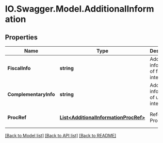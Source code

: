 # IO.Swagger.Model.AdditionalInformation
## Properties

Name | Type | Description | Notes
------------ | ------------- | ------------- | -------------
**FiscalInfo** | **string** | Additional information of fiscal interest | [optional] [default to null]
**ComplementaryInfo** | **string** | Additional information of user interest | [optional] [default to null]
**ProcRef** | [**List&lt;AdditionalInformationProcRef&gt;**](AdditionalInformationProcRef.md) | Referenced Process | [optional] [default to null]

[[Back to Model list]](../README.md#documentation-for-models) [[Back to API list]](../README.md#documentation-for-api-endpoints) [[Back to README]](../README.md)

